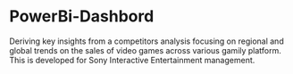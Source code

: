 # PowerBi-Dashbord
Deriving key insights from a competitors analysis focusing on regional and global trends on the sales of video games across various gamily platform.  This is developed for Sony Interactive Entertainment management.
